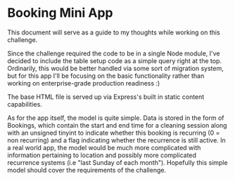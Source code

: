 Booking Mini App
================

This document will serve as a guide to my thoughts while working on this challenge.

Since the challenge required the code to be in a single Node module, I've decided 
to include the table setup code as a simple query right at the top. Ordinarily, this
would be better handled via some sort of migration system, but for this app I'll be
focusing on the basic functionality rather than working on enterprise-grade
production readiness :)

The base HTML file is served up via Express's built in static content capabilities.

As for the app itself, the model is quite simple. Data is stored in the form of Bookings,
which contain the start and end time for a cleaning session along with an unsigned tinyint
to indicate whether this booking is recurring (0 = non recurring) and a flag indicating
whether the recurrence is still active. In a real world app, the model would be much more 
complicated with information pertaining to location and possibly more complicated recurrence 
systems (i.e "last Sunday of each month"). Hopefully this simple model should cover the
requirements of the challenge.

